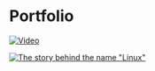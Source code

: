 # Portfolio
[![Video]({https://i9.ytimg.com/vi/_ac3-_JNwn0/mqdefault.jpg?v=640f68c5&sqp=CNDSvaAG&rs=AOn4CLCn0xo3rUs34pHrcuW2eoz6gcyKhQ})]({} )


[![The story behind the name "Linux"](https://ytcards.demolab.com/?id=QjoKwulmS4U&title=The+story+behind+the+name+%22Linux%22&lang=en&timestamp=1678622419&background_color=%230d1117&title_color=%23ffffff&stats_color=%23dedede&width=250&duration=58 "Portfolio Website - Jaeden Rotondo")](https://youtu.be/_ac3-_JNwn0)

